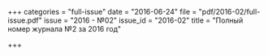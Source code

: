 +++
categories = "full-issue"
date = "2016-06-24"
file = "pdf/2016-02/full-issue.pdf"
issue = "2016 - №02"
issue_id = "2016-02"
title = "Полный номер журнала №2 за 2016 год"

+++

